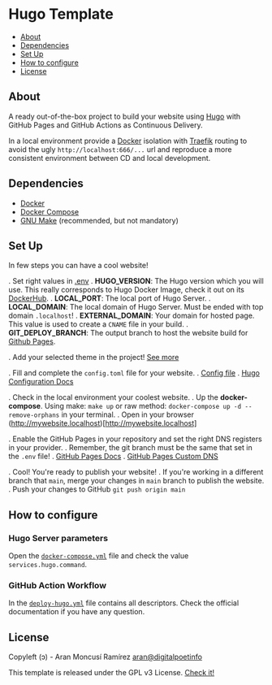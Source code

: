 # Hugo Template #

- [About](#about)
- [Dependencies](#dependencies)
- [Set Up](#set-up)
- [How to configure](#how-to-configure)
- [License](#license)

## About

A ready out-of-the-box project to build your website using [Hugo](https://gohugo.io/) with GitHub Pages and GitHub
Actions as Continuous Delivery.

In a local environment provide a [Docker](https://www.docker.com/) isolation with [Traefik](https://traefik.io/) routing
to avoid the ugly `http://localhost:666/...` url and reproduce a more consistent environment between CD and local
development.

## Dependencies

- [Docker](https://docs.docker.com/engine/install/)
- [Docker Compose](https://docs.docker.com/compose/install/)
- [GNU Make](https://www.gnu.org/software/make/) (recommended, but not mandatory)

## Set Up

In few steps you can have a cool website!

. Set right values in [.env](/.env)
  . **HUGO_VERSION**: The Hugo version which you will use. This really corresponds to Hugo Docker Image, check it out on
    its [DockerHub](https://hub.docker.com/r/peaceiris/hugo/tags?page=1&ordering=last_updated).
  . **LOCAL_PORT**: The local port of Hugo Server.
  . **LOCAL_DOMAIN**: The local domain of Hugo Server. Must be ended with top domain `.localhost`!
  . **EXTERNAL_DOMAIN**: Your domain for hosted page. This value is used to create a `CNAME` file in your build.
  . **GIT_DEPLOY_BRANCH**: The output branch to host the website build for [Github Pages](/settings/pages).

. Add your selected theme in the project! [See more](https://gohugo.io/getting-started/quick-start/#step-3-add-a-theme)

. Fill and complete the `config.toml` file for your website.
  . [Config file](/config/_default/config.toml)
  . [Hugo Configuration Docs](https://gohugo.io/getting-started/configuration/)

. Check in the local environment your coolest website.
  . Up the **docker-compose**. Using make: `make up` or raw method: `docker-compose up -d --remove-orphans` in your
    terminal.
  . Open in your browser (http://mywebsite.localhost)[http://mywebsite.localhost]

. Enable the GitHub Pages in your repository and set the right DNS registers in your provider.
  . Remember, the git branch must be the same that set in the `.env` file!
  . [GitHub Pages Docs](https://docs.github.com/en/pages/getting-started-with-github-pages/configuring-a-publishing-source-for-your-github-pages-site)
  . [GitHub Pages Custom DNS](https://docs.github.com/en/pages/configuring-a-custom-domain-for-your-github-pages-site)

. Cool! You're ready to publish your website!
  . If you're working in a different branch that `main`, merge your changes in `main` branch to publish the website.
  . Push your changes to GitHub `git push origin main`

## How to configure

### Hugo Server parameters

Open the [`docker-compose.yml`](docker-compose.yml) file and check the value `services.hugo.command`.

### GitHub Action Workflow

In the [`deploy-hugo.yml`](.github/workflows/deploy-hugo.yml) file contains all descriptors. Check the official
documentation if you have any question.

## License

Copyleft (ɔ) - Aran Moncusí Ramírez <aran@digitalpoetinfo>

This template is released under the GPL v3 License. [Check it!](LICENSE)
